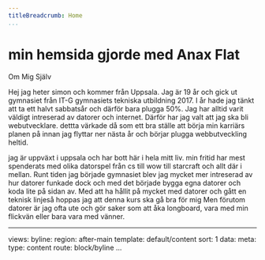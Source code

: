 ```yaml
---
titleBreadcrumb: Home
...
```

min hemsida gjorde med Anax Flat
===============================


Om Mig Själv

Hej jag heter simon och kommer från Uppsala. Jag är 19 år och gick ut gymnasiet från IT-G gymnasiets tekniska utbildning 2017.
I år hade jag tänkt att ta ett halvt sabbatsår och därför bara plugga 50%.
Jag har alltid varit väldigt intreserad av datorer och internet. Därför har jag valt att jag ska bli webutvecklare.
dettta värkade då som ett bra ställe att börja min karriärs planen på innan jag flyttar ner nästa år och börjar plugga webbutveckling heltid.

jag är uppväxt i uppsala och har bott här i hela mitt liv.
min fritid har mest spenderats med olika datorspel från cs till wow till starcraft och allt där i mellan.
Runt tiden jag började gymnasiet blev jag mycket mer intreserad av hur datorer funkade dock och med det började bygga egna datorer och koda lite på sidan av.
Med att ha hållit på mycket med datorer och gått en teknisk linjeså hoppas jag att denna kurs ska gå bra för mig
Men förutom datorer är jag ofta ute och gör saker som att åka longboard, vara med min flickvän eller bara vara med vänner.

---
views:
    byline:
        region: after-main
        template: default/content
        sort: 1
        data:
            meta:
                type: content
                route: block/byline
...
